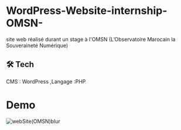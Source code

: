# WordPress-Website-internship-OMSN-
site web réalisé durant un stage à l'OMSN (L’Observatoire Marocain la Souveraineté Numérique)

## 🛠 Tech
CMS : WordPress ,Langage :PHP

# Demo



![webSite(OMSN)blur](https://user-images.githubusercontent.com/83381574/220174190-e014ae91-604e-4098-afce-09284d7b4e93.png)
